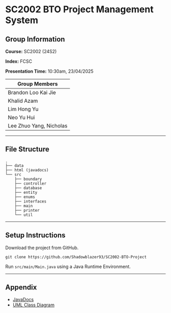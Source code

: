 # SC2002 BTO Project Management System

## Group Information
**Course:** SC2002 (24S2)

**Index:** FCSC

**Presentation Time:** 10:30am,  23/04/2025

| Group Members           |
| ----------------------- |
| Brandon Loo Kai Jie     |
| Khalid Azam             |
| Lim Hong Yu             |
| Neo Yu Hui              |
| Lee Zhuo Yang, Nicholas |
___
## File Structure
```
.
├── data
├── html (javadocs)
└── src
    ├── boundary
    ├── controller
    ├── database
    ├── entity
    ├── enums
    ├── interfaces
    ├── main
    ├── printer
    └── util
```
___
## Setup Instructions
Download the project from GitHub.

```shell
git clone https://github.com/Shadowblazer93/SC2002-BTO-Project
```
Run `src/main/Main.java` using a Java Runtime Environment.
___
## Appendix
- [JavaDocs](https://shadowblazer93.github.io/index.html)
- [UML Class Diagram](https://raw.githubusercontent.com/Shadowblazer93/SC2002-BTO-Project/refs/heads/main/SC2002%20UML%20Class%20Diagram.jpg)
